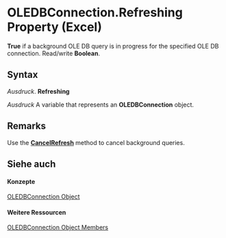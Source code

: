 
# OLEDBConnection.Refreshing Property (Excel)

 **True** if a background OLE DB query is in progress for the specified OLE DB connection. Read/write **Boolean**.


## Syntax

 _Ausdruck_. **Refreshing**

 _Ausdruck_ A variable that represents an **OLEDBConnection** object.


## Remarks

Use the  **[CancelRefresh](28272852-36f8-c96c-0901-5d0bf237527e.md)** method to cancel background queries.


## Siehe auch


#### Konzepte


[OLEDBConnection Object](f246e544-9854-8e71-a7f7-dec57dd725e4.md)
#### Weitere Ressourcen


[OLEDBConnection Object Members](http://msdn.microsoft.com/library/2f1a2f81-ee3a-1b60-8dc3-87818e1790c1%28Office.15%29.aspx)